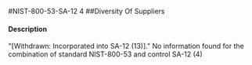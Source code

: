 #NIST-800-53-SA-12 4
##Diversity Of Suppliers
#### Description
"[Withdrawn: Incorporated into SA-12 (13)]."
No information found for the combination of standard NIST-800-53 and control SA-12 (4)
